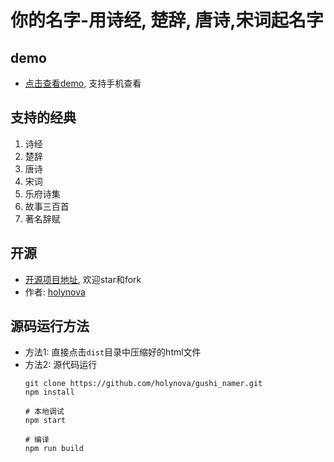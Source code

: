# 你的名字-用诗经, 楚辞, 唐诗,宋词起名字

## demo
- [点击查看demo](http://xiaosang.net/gushi_namer/), 支持手机查看

## 支持的经典
1. 诗经
1. 楚辞
1. 唐诗
1. 宋词
1. 乐府诗集
1. 故事三百首
1. 著名辞赋

## 开源
- [开源项目地址](https://github.com/holynova/gushi_namer), 欢迎star和fork
- 作者: [holynova](https://github.com/holynova)

## 源码运行方法
- 方法1: 直接点击`dist`目录中压缩好的html文件
- 方法2: 源代码运行
  ```
  git clone https://github.com/holynova/gushi_namer.git
  npm install
  
  # 本地调试
  npm start
  
  # 编译
  npm run build
  
  ```